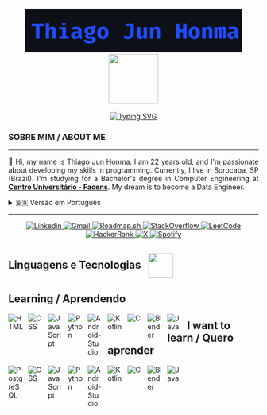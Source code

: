 <!-- Título -->
<p align="center">
    <img src="/imagens/Captura de tela 2025-03-01 012152.png"></img>
    <img src="https://media1.giphy.com/media/v1.Y2lkPTc5MGI3NjExaGJraHVvMGM1bzh4am03NHFocXpkNjd2dThrMTF0NXk4eHpxaTJ0NSZlcD12MV9pbnRlcm5hbF9naWZfYnlfaWQmY3Q9Zw/78XCFBGOlS6keY1Bil/giphy.gif" width="100" height="100" style="margin: 0px"/>
</p>

<!-- Typing SVG -->
<p align="center">
    <a href="https://git.io/typing-svg"><img src="https://readme-typing-svg.herokuapp.com?font=Sigmar&size=30&pause=1000&color=3C6AF7&width=435&lines=Learning+new+things;Aprendendo+coisas+novas" alt="Typing SVG" /></a>
</p>

<!-- Sobre mim -->
<h3>SOBRE MIM / ABOUT ME</h3>
<hr>
<p style="text-align: justify">
👋 Hi, my name is Thiago Jun Honma. I am 22 years old, and I'm passionate about developing my skills in programming. Currently, I live in Sorocaba, SP (Brazil). I'm studying for a Bachelor's degree in Computer Engineering at <a href="https://facens.br/" target="_blank" style="font-weight: bold">Centro Universitário - Facens</a>. My dream is to become a Data Engineer.
</p>

<details>
  <summary>🇧🇷 Versão em Português</summary>
  <p style="text-align: justify">
  👋 Olá, meu nome é Thiago Jun Honma, tenho 22 anos e sou apaixonado por desenvolver minhas habilidades em programação. Atualmente, moro em Sorocaba - SP. Estou cursando Bacharelado em Engenharia da Computação no <a href="https://facens.br/" target="_blank" style="font-weight: bold">Centro Universitário - Facens</a>. Meu sonho é me tornar um Engenheiro de Dados.
  </p>
</details>

<hr>

<!-- Redes Sociais -->
<p align="center">
<a href="https://www.linkedin.com/in/thiago-h-745106229/">
    <img 
        align-item="left" 
        alt="Linkedin"
        title="Linkedin" 
        src="https://img.shields.io/badge/Linkedin-0D597F?style=for-the-badge&logo=linkedin&logoColor=1F243A">    
    </img>
</a>
<a href="mailto:thiagojunhonma@gmail.com">
    <img 
        align-item="left" 
        alt="Gmail"
        title="Gmail" 
        src="https://img.shields.io/badge/Gmail-EA4335?style=for-the-badge&logo=gmail&logoColor=white">    
    </img>
</a>
<a href="https://roadmap.sh/u/junhit">
    <img 
        align-item="left" 
        alt="Roadmap.sh"
        title="Roadmap.sh" 
        src="https://img.shields.io/badge/Roadmap.sh-000000?style=for-the-badge&logo=roadmapdotsh&logoColor=white">    
    </img>
</a>
<a href="https://stackoverflow.com/users/25957909/junhit?tab=profile">
    <img 
        align-item="left" 
        alt="StackOverflow"
        title="StackOverflow" 
        src="https://img.shields.io/badge/-Stackoverflow-FE7A16?style=for-the-badge&logo=stack-overflow&logoColor=white">    
    </img>
</a>
<a href="https://leetcode.com/u/thiagojunhonma/">
    <img 
        align-item="left" 
        alt="LeetCode"
        title="LeetCode" 
        src="https://img.shields.io/badge/LeetCode-000000?style=for-the-badge&logo=LeetCode&logoColor=#d16c06">    
    </img>
</a>
<a href="https://www.hackerrank.com/profile/thiagojunhonma">
    <img 
        align-item="left" 
        alt="HackerRank"
        title="HackerRank" 
        src="https://img.shields.io/badge/-Hackerrank-2EC866?style=for-the-badge&logo=HackerRank&logoColor=white">    
    </img>
</a>
<a href="https://x.com/HommaJun">
    <img 
        align-item="left" 
        alt="X"
        title="X" 
        src="https://img.shields.io/badge/X-black?style=for-the-badge&logo=x&logoColor=white">    
    </img>
</a>
<a href="https://open.spotify.com/playlist/1u4F50HA53L3Jwxbnk9IeO?si=10bf0963e06e48d6">
    <img 
        align-item="left" 
        alt="Spotify"
        title="Spotify" 
        src="https://img.shields.io/badge/Spotify-1ED760?style=for-the-badge&logo=spotify&logoColor=white">    
    </img>
</a>
</p>

<h2 style="font-weight: bold">
    Linguagens e Tecnologias
    <img src="https://media0.giphy.com/media/v1.Y2lkPTc5MGI3NjExeDBudTYwNGp1dHFobG5ncXFmd3B4N3c3YXFja3hpcWJ4d291ZTYzZyZlcD12MV9pbnRlcm5hbF9naWZfYnlfaWQmY3Q9Zw/KX5nwoDX97AtPvKBF6/giphy.gif" width="50" height="50" style="vertical-align: middle; margin-left: 10px"/>
</h2>

<p>
    <h2 style="font-weight: bold">
        Learning / Aprendendo
    </h2>
    <img 
        align="left" 
        alt="HTML"
        title="HTML" 
        width="30px" 
        style="padding-right: 10px;" 
        src="https://cdn.jsdelivr.net/gh/devicons/devicon@latest/icons/html5/html5-original.svg" 
    />
    <img 
        align="left" 
        alt="CSS" 
        title="CSS"
        width="30px" 
        style="padding-right: 10px;" 
        src="https://cdn.jsdelivr.net/gh/devicons/devicon@latest/icons/css3/css3-original.svg" 
    />
    <img 
        align="left" 
        alt="JavaScript" 
        title="JavaScript"
        width="30px" 
        style="padding-right: 10px;" 
        src="https://cdn.jsdelivr.net/gh/devicons/devicon@latest/icons/javascript/javascript-original.svg" 
    />
    <img 
        align="left" 
        alt="Python"
        title="Python" 
        width="30px" 
        style="padding-right: 10px;" 
        src="https://cdn.jsdelivr.net/gh/devicons/devicon@latest/icons/python/python-original.svg" 
    />
    <img 
        align="left" 
        alt="Android-Studio" 
        title="Android-Studio"
        width="30px" 
        style="padding-right: 10px;" 
        src="https://cdn.jsdelivr.net/gh/devicons/devicon@latest/icons/androidstudio/androidstudio-original.svg" 
    />
    <img 
        align="left" 
        alt="Kotlin" 
        title="Kotlin"
        width="30px" 
        style="padding-right: 10px;" 
        src="https://cdn.jsdelivr.net/gh/devicons/devicon@latest/icons/kotlin/kotlin-original.svg" 
    />
    <img 
        align="left" 
        alt="C" 
        title="C"
        width="30px" 
        style="padding-right: 10px;" 
        src="https://cdn.jsdelivr.net/gh/devicons/devicon@latest/icons/c/c-original.svg" 
    />
    <img 
        align="left" 
        alt="Blender" 
        title="Blender"
        width="30px" 
        style="padding-right: 10px;" 
        src="https://cdn.jsdelivr.net/gh/devicons/devicon@latest/icons/blender/blender-original.svg" 
    />
    <img 
        align="left" 
        alt="Java" 
        title="Java"
        width="30px" 
        style="padding-right: 10px;" 
        src="https://cdn.jsdelivr.net/gh/devicons/devicon@latest/icons/java/java-original.svg" 
    />
</p>

<p>
    <h2 style="font-weight: bold">I want to learn / Quero aprender</h2>
    <img 
        align="left" 
        alt="PostgreSQL"
        title="PostgreSQL" 
        width="30px" 
        style="padding-right: 10px;" 
        src="https://cdn.jsdelivr.net/gh/devicons/devicon@latest/icons/postgresql/postgresql-original.svg" 
    />
    <img 
        align="left" 
        alt="CSS" 
        title="CSS"
        width="30px" 
        style="padding-right: 10px;" 
        src="https://cdn.jsdelivr.net/gh/devicons/devicon@latest/icons/css3/css3-original.svg" 
    />
    <img 
        align="left" 
        alt="JavaScript" 
        title="JavaScript"
        width="30px" 
        style="padding-right: 10px;" 
        src="https://cdn.jsdelivr.net/gh/devicons/devicon@latest/icons/javascript/javascript-original.svg" 
    />
    <img 
        align="left" 
        alt="Python"
        title="Python" 
        width="30px" 
        style="padding-right: 10px;" 
        src="https://cdn.jsdelivr.net/gh/devicons/devicon@latest/icons/python/python-original.svg" 
    />
    <img 
        align="left" 
        alt="Android-Studio" 
        title="Android-Studio"
        width="30px" 
        style="padding-right: 10px;" 
        src="https://cdn.jsdelivr.net/gh/devicons/devicon@latest/icons/androidstudio/androidstudio-original.svg" 
    />
    <img 
        align="left" 
        alt="Kotlin" 
        title="Kotlin"
        width="30px" 
        style="padding-right: 10px;" 
        src="https://cdn.jsdelivr.net/gh/devicons/devicon@latest/icons/kotlin/kotlin-original.svg" 
    />
    <img 
        align="left" 
        alt="C" 
        title="C"
        width="30px" 
        style="padding-right: 10px;" 
        src="https://cdn.jsdelivr.net/gh/devicons/devicon@latest/icons/c/c-original.svg" 
    />
    <img 
        align="left" 
        alt="Blender" 
        title="Blender"
        width="30px" 
        style="padding-right: 10px;" 
        src="https://cdn.jsdelivr.net/gh/devicons/devicon@latest/icons/blender/blender-original.svg" 
    />
    <img 
        align="left" 
        alt="Java" 
        title="Java"
        width="30px" 
        style="padding-right: 10px;" 
        src="https://cdn.jsdelivr.net/gh/devicons/devicon@latest/icons/java/java-original.svg" 
    />
</p>

